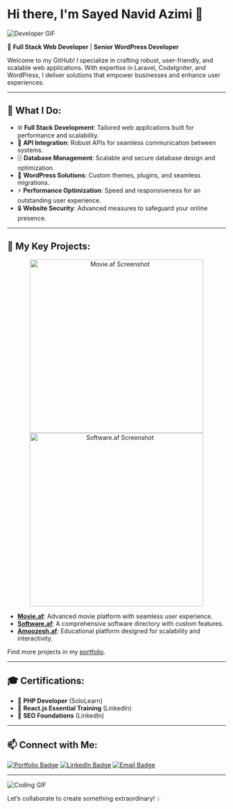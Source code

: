 # Hi there, I'm Sayed Navid Azimi 👋  
![Developer GIF](https://media.giphy.com/media/qgQUggAC3Pfv687qPC/giphy.gif)

🚀 **Full Stack Web Developer** | **Senior WordPress Developer**

Welcome to my GitHub! I specialize in crafting robust, user-friendly, and scalable web applications. With expertise in Laravel, CodeIgniter, and WordPress, I deliver solutions that empower businesses and enhance user experiences.

---

## 🔧 What I Do:
- 🌐 **Full Stack Development**: Tailored web applications built for performance and scalability.
- 🔌 **API Integration**: Robust APIs for seamless communication between systems.
- 🗄️ **Database Management**: Scalable and secure database design and optimization.
- 🎨 **WordPress Solutions**: Custom themes, plugins, and seamless migrations.
- ⚡ **Performance Optimization**: Speed and responsiveness for an outstanding user experience.
- 🔒 **Website Security**: Advanced measures to safeguard your online presence.

---

## 🌟 My Key Projects:
<div align="center">
  <img src="https://via.placeholder.com/400x200?text=Movie.af+Preview" alt="Movie.af Screenshot" width="400" />
  <img src="https://via.placeholder.com/400x200?text=Software.af+Preview" alt="Software.af Screenshot" width="400" />
</div>

- **[Movie.af](https://movie.af)**: Advanced movie platform with seamless user experience.
- **[Software.af](https://software.af)**: A comprehensive software directory with custom features.
- **[Amoozesh.af](https://amoozesh.af)**: Educational platform designed for scalability and interactivity.

Find more projects in my [portfolio](https://snavid.dev).

---

## 🎓 Certifications:
- 🥇 **PHP Developer** (SoloLearn)
- 🥇 **React.js Essential Training** (LinkedIn)
- 🥇 **SEO Foundations** (LinkedIn)

---

## 📫 Connect with Me:
[![Portfolio Badge](https://img.shields.io/badge/Portfolio-snavid.dev-blue)](https://snavid.dev)
[![LinkedIn Badge](https://img.shields.io/badge/LinkedIn-snavid-informational)](https://www.linkedin.com/in/snavid)
[![Email Badge](https://img.shields.io/badge/Email-me@snavid.dev-critical)](mailto:me@snavid.dev)

---

![Coding GIF](https://media.giphy.com/media/ZVik7pBtu9dNS/giphy.gif)

Let’s collaborate to create something extraordinary! 💡
